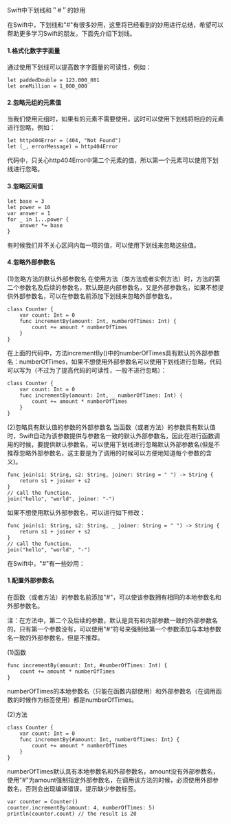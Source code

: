 Swift中下划线和＂#＂的妙用

在Swift中，下划线和"#"有很多妙用，这里将已经看到的妙用进行总结，希望可以帮助更多学习Swift的朋友。下面先介绍下划线。
 
#### 1.格式化数字字面量

通过使用下划线可以提高数字字面量的可读性，例如：

```
let paddedDouble = 123.000_001   
let oneMillion = 1_000_000
```   
 
#### 2.忽略元组的元素值
当我们使用元组时，如果有的元素不需要使用，这时可以使用下划线将相应的元素进行忽略，例如：

```
let http404Error = (404, "Not Found")   
let (_, errorMessage) = http404Error 
``` 

代码中，只关心http404Error中第二个元素的值，所以第一个元素可以使用下划线进行忽略。
 
#### 3.忽略区间值

```
let base = 3   
let power = 10   
var answer = 1   
for _ in 1...power {   
    answer *= base   
}  
```

有时候我们并不关心区间内每一项的值，可以使用下划线来忽略这些值。
 
#### 4.忽略外部参数名

(1)忽略方法的默认外部参数名
在使用方法（类方法或者实例方法）时，方法的第二个参数名及后续的参数名，默认既是内部参数名，又是外部参数名，如果不想提供外部参数名，可以在参数名前添加下划线来忽略外部参数名。

```
class Counter {   
    var count: Int = 0   
    func incrementBy(amount: Int, numberOfTimes: Int) {   
        count += amount * numberOfTimes   
    }   
}  
``` 

在上面的代码中，方法incrementBy()中的numberOfTimes具有默认的外部参数名：numberOfTimes，如果不想使用外部参数名可以使用下划线进行忽略，代码可以写为（不过为了提高代码的可读性，一般不进行忽略）：

```
class Counter {   
    var count: Int = 0   
    func incrementBy(amount: Int, _ numberOfTimes: Int) {   
        count += amount * numberOfTimes   
    }   
}  
``` 

(2)忽略具有默认值的参数的外部参数名
当函数（或者方法）的参数具有默认值时，Swift自动为该参数提供与参数名一致的默认外部参数名，因此在进行函数调用的时候，要提供默认参数名，可以使用下划线进行忽略默认外部参数名(但是不推荐忽略外部参数名，这主要是为了调用的时候可以方便地知道每个参数的含义)。

```
func join(s1: String, s2: String, joiner: String = " ") -> String {   
    return s1 + joiner + s2   
}   
// call the function.   
join("hello", "world", joiner: "-") 
```  

如果不想使用默认外部参数名，可以进行如下修改：

```
func join(s1: String, s2: String, _ joiner: String = " ") -> String {   
    return s1 + joiner + s2   
}   
// call the function.   
join("hello", "world", "-")  
``` 
 
在Swift中，"#"有一些妙用：
 
#### 1.配置外部参数名

在函数（或者方法）的参数名前添加"#"，可以使该参数拥有相同的本地参数名和外部参数名。
 
注：在方法中，第二个及后续的参数，默认是具有和内部参数一致的外部参数名的，只有第一个参数没有，可以使用"#"符号来强制给第一个参数添加与本地参数名一致的外部参数名，但是不推荐。
 
(1)函数

```
func incrementBy(amount: Int, #numberOfTimes: Int) {   
    count += amount * numberOfTimes   
} 
``` 

numberOfTimes的本地参数名（只能在函数内部使用）和外部参数名（在调用函数的时候作为标签使用）都是numberOfTimes。
 
(2)方法

```
class Counter {   
    var count: Int = 0   
    func incrementBy(#amount: Int, numberOfTimes: Int) {   
        count += amount * numberOfTimes   
    }   
}   
```

numberOfTimes默认具有本地参数名和外部参数名，amount没有外部参数名，使用"#"为amount强制指定外部参数名，在调用该方法的时候，必须使用外部参数名，否则会出现编译错误，提示缺少参数标签。

```
var counter = Counter()   
counter.incrementBy(amount: 4, numberOfTimes: 5)   
println(counter.count) // the result is 20  
``` 

